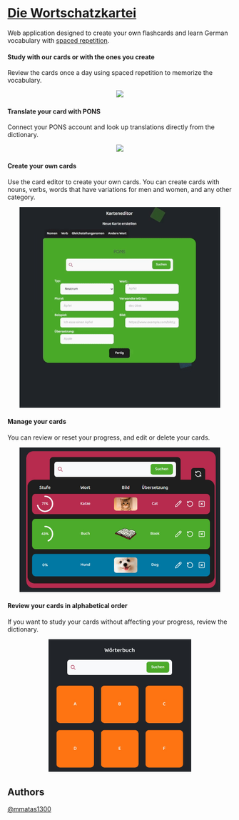 # [Die Wortschatzkartei](https://die-wortschatzkartei.vercel.app/)

Web application designed to create your own flashcards and learn German vocabulary with [spaced repetition](https://en.wikipedia.org/wiki/Spaced_repetition).

#### Study with our cards or with the ones you create

Review the cards once a day using spaced repetition to memorize the vocabulary.

<p align="center">
  <kbd>
  <img src="/public/imgs/Uben.gif" width="320"/>
  </kbd>
</p>

#### Translate your card with PONS
Connect your PONS account and look up translations directly from the dictionary.

<p align="center">
  <kbd>
  <img src="/public/imgs/PONS.gif" width="320"/>
  </kbd>
</p>

#### Create your own cards
Use the card editor to create your own cards. You can create cards with nouns, verbs, words that have variations for men and women, and any other category.

<p align="center">
  <kbd>
  <img src="/public/imgs/Karteneditor.gif" width="450"/>
  </kbd>
</p>

#### Manage your cards
You can review or reset your progress, and edit or delete your cards.

<p align="center">
  <kbd>
  <img src="/public/imgs/KarteneditorVerwalten.jpg" width="450"/>
  </kbd>
</p>

#### Review your cards in alphabetical order
If you want to study your cards without affecting your progress, review the dictionary.

<p align="center">
  <kbd>
  <img src="/public/imgs/Worterbuch.jpg" width="320"/>
  </kbd>
</p>

## Authors

[@mmatas1300](https://www.github.com/mmatas1300)